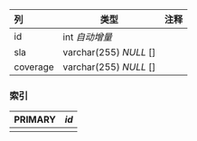 | 列       | 类型                   | 注释 |
| :------- | ---------------------- | ---- |
| id       | int *自动增量*         |      |
| sla      | varchar(255) *NULL* [] |      |
| coverage | varchar(255) *NULL* [] |      |

### 索引

| PRIMARY | *id* |
| :------ | ---- |
|         |      |